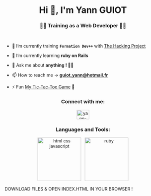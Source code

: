 
<h1 align="center">Hi 👋, I'm Yann GUIOT</h1>
<h3 align="center">👨‍💻 Training as a Web Developer 👨‍💻</h3>
<p align="center">

&nbsp;

- 🔭 I’m currently training **`Formation Dev++`** with [The Hacking Project](https://www.thehackingproject.org) 

- 🌱 I’m currently learning **ruby on Rails**

- 💬 Ask me about **anything ! 🤷‍♂️**

- 📫 How to reach me -> **guiot_yann@hotmail.fr**

- ⚡ Fun [My Tic-Tac-Toe Game](https://yannguiot.github.io/) 🚧
</p>

<h3 align="center">Connect with me:</h3>
<p align="center"> <a href="https://www.linkedin.com/in/yann-guiot-b4ab35251/" target="blank"><img src="https://raw.githubusercontent.com/rahuldkjain/github-profile-readme-generator/master/src/images/icons/Social/linked-in-alt.svg" alt="yann-guiot" height="30" width="40" /></a></p>


<h3 align="center">Languages and Tools:</h3>
<p align="center"><img src="https://www.startinop.com/wp-content/uploads/2020/11/html-css-js.jpg" alt="html css javascript" height="140"/> <em> &nbsp; </em> <img src="https://encrypted-tbn0.gstatic.com/images?q=tbn:ANd9GcShV0xwcdrFOnqw8MRO8YPC6KQzapkBcUnA-Q&usqp=CAU" alt="ruby" width="140" height="140"/></p>


<p> DOWNLOAD FILES & OPEN INDEX.HTML IN YOUR BROWSER !</p>